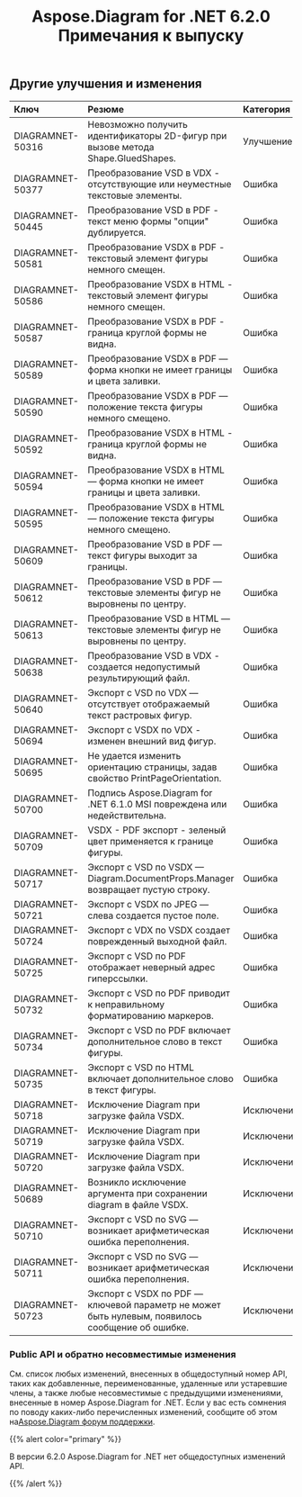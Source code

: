 ﻿---
title: Aspose.Diagram for .NET 6.2.0 Примечания к выпуску
type: docs
weight: 100
url: /ru/net/aspose-diagram-for-net-6-2-0-release-notes/
---
## **Другие улучшения и изменения**

|**Ключ** |**Резюме** |**Категория** |
|:- |:- |:- |
|DIAGRAMNET-50316 | Невозможно получить идентификаторы 2D-фигур при вызове метода Shape.GluedShapes.| Улучшение|
|DIAGRAMNET-50377 |Преобразование VSD в VDX - отсутствующие или неуместные текстовые элементы.| Ошибка|
|DIAGRAMNET-50445 | Преобразование VSD в PDF - текст меню формы "опции" дублируется.| Ошибка|
|DIAGRAMNET-50581 | Преобразование VSDX в PDF - текстовый элемент фигуры немного смещен.| Ошибка|
|DIAGRAMNET-50586 | Преобразование VSDX в HTML - текстовый элемент фигуры немного смещен.| Ошибка|
|DIAGRAMNET-50587 | Преобразование VSDX в PDF - граница круглой формы не видна.| Ошибка|
|DIAGRAMNET-50589 | Преобразование VSDX в PDF — форма кнопки не имеет границы и цвета заливки.| Ошибка|
|DIAGRAMNET-50590 | Преобразование VSDX в PDF — положение текста фигуры немного смещено.| Ошибка|
|DIAGRAMNET-50592 | Преобразование VSDX в HTML - граница круглой формы не видна.| Ошибка|
|DIAGRAMNET-50594 | Преобразование VSDX в HTML — форма кнопки не имеет границы и цвета заливки.| Ошибка|
|DIAGRAMNET-50595 | Преобразование VSDX в HTML — положение текста фигуры немного смещено.| Ошибка|
|DIAGRAMNET-50609 |Преобразование VSD в PDF — текст фигуры выходит за границы.| Ошибка|
|DIAGRAMNET-50612 | Преобразование VSD в PDF — текстовые элементы фигур не выровнены по центру.| Ошибка|
|DIAGRAMNET-50613 | Преобразование VSD в HTML — текстовые элементы фигур не выровнены по центру.| Ошибка|
|DIAGRAMNET-50638 | Преобразование VSD в VDX - создается недопустимый результирующий файл.| Ошибка|
|DIAGRAMNET-50640 | Экспорт с VSD по VDX — отсутствует отображаемый текст растровых фигур.| Ошибка|
|DIAGRAMNET-50694 | Экспорт с VSDX по VDX - изменен внешний вид фигур.| Ошибка|
|DIAGRAMNET-50695 | Не удается изменить ориентацию страницы, задав свойство PrintPageOrientation.| Ошибка|
|DIAGRAMNET-50700 | Подпись Aspose.Diagram for .NET 6.1.0 MSI повреждена или недействительна.| Ошибка|
|DIAGRAMNET-50709 | VSDX - PDF экспорт - зеленый цвет применяется к границе фигуры.| Ошибка|
|DIAGRAMNET-50717 | Экспорт с VSD по VSDX — Diagram.DocumentProps.Manager возвращает пустую строку.| Ошибка|
|DIAGRAMNET-50721 | Экспорт с VSDX по JPEG — слева создается пустое поле.| Ошибка|
|DIAGRAMNET-50724 | Экспорт с VDX по VSDX создает поврежденный выходной файл.| Ошибка|
|DIAGRAMNET-50725 | Экспорт с VSD по PDF отображает неверный адрес гиперссылки.| Ошибка|
|DIAGRAMNET-50732 | Экспорт с VSD по PDF приводит к неправильному форматированию маркеров.| Ошибка|
|DIAGRAMNET-50734 | Экспорт с VSD по PDF включает дополнительное слово в текст фигуры.| Ошибка|
|DIAGRAMNET-50735 | Экспорт с VSD по HTML включает дополнительное слово в текст фигуры.| Ошибка|
|DIAGRAMNET-50718 | Исключение Diagram при загрузке файла VSDX.| Исключение|
|DIAGRAMNET-50719 | Исключение Diagram при загрузке файла VSDX.| Исключение|
|DIAGRAMNET-50720 | Исключение Diagram при загрузке файла VSDX.| Исключение|
|DIAGRAMNET-50689 | Возникло исключение аргумента при сохранении diagram в файле VSDX.| Исключение|
|DIAGRAMNET-50710 | Экспорт с VSD по SVG — возникает арифметическая ошибка переполнения.| Исключение|
|DIAGRAMNET-50711 | Экспорт с VSD по SVG — возникает арифметическая ошибка переполнения.| Исключение|
|DIAGRAMNET-50723 | Экспорт с VSDX по PDF — ключевой параметр не может быть нулевым, появилось сообщение об ошибке.| Исключение|
### **Public API и обратно несовместимые изменения**
См. список любых изменений, внесенных в общедоступный номер API, таких как добавленные, переименованные, удаленные или устаревшие члены, а также любые несовместимые с предыдущими изменениями, внесенные в номер Aspose.Diagram for .NET. Если у вас есть сомнения по поводу каких-либо перечисленных изменений, сообщите об этом на[Aspose.Diagram форум поддержки](https://forum.aspose.com/c/diagram/17).

{{% alert color="primary" %}} 

В версии 6.2.0 Aspose.Diagram for .NET нет общедоступных изменений API.

{{% /alert %}}
